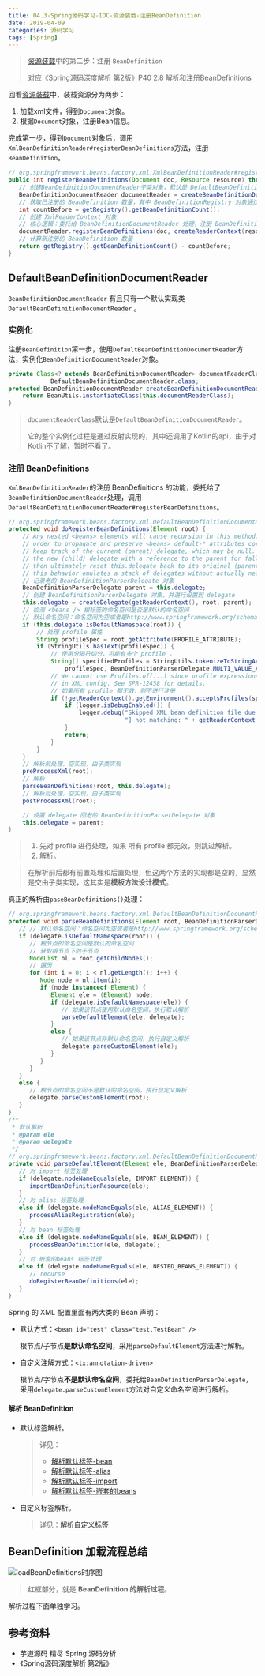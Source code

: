 ```yaml
---
title: 04.3-Spring源码学习-IOC-资源装载-注册BeanDefinition
date: 2019-04-09
categories: 源码学习
tags: [Spring]
---
```


> [资源装载](04-Spring源码学习-IOC-资源装载.md)中的第二步：注册 `BeanDefinition`
>
> 对应《Spring源码深度解析 第2版》P40 2.8 解析和注册BeanDefinitions

回看[资源装载](04-Spring源码学习-IOC-资源装载.md)中，装载资源分为两步：

1. 加载xml文件，得到`Document`对象。
2. 根据`Document`对象，注册Bean信息。

完成第一步，得到`Document`对象后，调用`XmlBeanDefinitionReader#registerBeanDefinitions`方法，注册`BeanDefinition`。

```java
// org.springframework.beans.factory.xml.XmlBeanDefinitionReader#registerBeanDefinitions
public int registerBeanDefinitions(Document doc, Resource resource) throws BeanDefinitionStoreException {
   // 创建BeanDefinitionDocumentReader子类对象，默认是 DefaultBeanDefinitionDocumentReader 对象
   BeanDefinitionDocumentReader documentReader = createBeanDefinitionDocumentReader();
   // 获取已注册的 BeanDefinition 数量，其中 BeanDefinitionRegistry 对象通过构造函数传入
   int countBefore = getRegistry().getBeanDefinitionCount();
   // 创建 XmlReaderContext 对象
   // 核心逻辑：委托给 BeanDefinitionDocumentReader 处理，注册 BeanDefinition
   documentReader.registerBeanDefinitions(doc, createReaderContext(resource));
   // 计算新注册的 BeanDefinition 数量
   return getRegistry().getBeanDefinitionCount() - countBefore;
}
```

## DefaultBeanDefinitionDocumentReader

`BeanDefinitionDocumentReader` 有且只有一个默认实现类 `DefaultBeanDefinitionDocumentReader` 。

### 实例化

注册`BeanDefinition`第一步，使用`DefaultBeanDefinitionDocumentReader`方法，实例化`BeanDefinitionDocumentReader`对象。

```java
private Class<? extends BeanDefinitionDocumentReader> documentReaderClass =
			DefaultBeanDefinitionDocumentReader.class;
protected BeanDefinitionDocumentReader createBeanDefinitionDocumentReader() {
    return BeanUtils.instantiateClass(this.documentReaderClass);
}
```

> `documentReaderClass`默认是`DefaultBeanDefinitionDocumentReader`。
>
> 它的整个实例化过程是通过反射实现的，其中还调用了Kotlin的api，由于对Kotlin不了解，暂时不看了。

### 注册 BeanDefinitions

`XmlBeanDefinitionReader`的注册 BeanDefinitions 的功能，委托给了`BeanDefinitionDocumentReader`处理，调用`DefaultBeanDefinitionDocumentReader#registerBeanDefinitions`。

```java
// org.springframework.beans.factory.xml.DefaultBeanDefinitionDocumentReader#doRegisterBeanDefinitions
protected void doRegisterBeanDefinitions(Element root) {
    // Any nested <beans> elements will cause recursion in this method. In
    // order to propagate and preserve <beans> default-* attributes correctly,
    // keep track of the current (parent) delegate, which may be null. Create
    // the new (child) delegate with a reference to the parent for fallback purposes,
    // then ultimately reset this.delegate back to its original (parent) reference.
    // this behavior emulates a stack of delegates without actually necessitating one.
    // 记录老的 BeanDefinitionParserDelegate 对象
    BeanDefinitionParserDelegate parent = this.delegate;
    // 创建 BeanDefinitionParserDelegate 对象，并进行设置到 delegate
    this.delegate = createDelegate(getReaderContext(), root, parent);
    // 检测 <beans /> 根标签的命名空间是否是默认的命名空间
    // 默认命名空间：命名空间为空或者是http://www.springframework.org/schema/beans
    if (this.delegate.isDefaultNamespace(root)) {
        // 处理 profile 属性
        String profileSpec = root.getAttribute(PROFILE_ATTRIBUTE);
        if (StringUtils.hasText(profileSpec)) {
            // 使用分隔符切分，可能有多个 profile 。
            String[] specifiedProfiles = StringUtils.tokenizeToStringArray(
                profileSpec, BeanDefinitionParserDelegate.MULTI_VALUE_ATTRIBUTE_DELIMITERS);
            // We cannot use Profiles.of(...) since profile expressions are not supported
            // in XML config. See SPR-12458 for details.
            // 如果所有 profile 都无效，则不进行注册
            if (!getReaderContext().getEnvironment().acceptsProfiles(specifiedProfiles)) {
                if (logger.isDebugEnabled()) {
                    logger.debug("Skipped XML bean definition file due to specified profiles [" + profileSpec +
                                 "] not matching: " + getReaderContext().getResource());
                }
                return;
            }
        }
    }
    // 解析前处理，空实现，由子类实现
    preProcessXml(root);
    // 解析
    parseBeanDefinitions(root, this.delegate);
    // 解析后处理，空实现，由子类实现
    postProcessXml(root);

    // 设置 delegate 回老的 BeanDefinitionParserDelegate 对象
    this.delegate = parent;
}
```

> 1. 先对 profile 进行处理，如果 所有 profile 都无效，则跳过解析。
> 2. 解析。

> 在解析前后都有前置处理和后置处理，但这两个方法的实现都是空的，显然是交由子类实现，这其实是**模板方法设计模式**。

真正的解析由`paseBeanDefinitions()`处理：

```java
// org.springframework.beans.factory.xml.DefaultBeanDefinitionDocumentReader#parseBeanDefinitions
protected void parseBeanDefinitions(Element root, BeanDefinitionParserDelegate delegate) {
   // // 默认命名空间：命名空间为空或者是http://www.springframework.org/schema/beans
   if (delegate.isDefaultNamespace(root)) {
      // 根节点的命名空间是默认的命名空间
      // 获取根节点下的子节点
      NodeList nl = root.getChildNodes();
      // 遍历
      for (int i = 0; i < nl.getLength(); i++) {
         Node node = nl.item(i);
         if (node instanceof Element) {
            Element ele = (Element) node;
            if (delegate.isDefaultNamespace(ele)) {
               // 如果该节点使用默认命名空间，执行默认解析
               parseDefaultElement(ele, delegate);
            }
            else {
               // 如果该节点非默认命名空间，执行自定义解析
               delegate.parseCustomElement(ele);
            }
         }
      }
   }
   else {
      // 根节点的命名空间不是默认的命名空间，执行自定义解析
      delegate.parseCustomElement(root);
   }
}
/**
 * 默认解析
 * @param ele
 * @param delegate
 */
// org.springframework.beans.factory.xml.DefaultBeanDefinitionDocumentReader#parseDefaultElement
private void parseDefaultElement(Element ele, BeanDefinitionParserDelegate delegate) {
   // 对 import 标签处理
   if (delegate.nodeNameEquals(ele, IMPORT_ELEMENT)) {
      importBeanDefinitionResource(ele);
   }
   // 对 alias 标签处理
   else if (delegate.nodeNameEquals(ele, ALIAS_ELEMENT)) {
      processAliasRegistration(ele);
   }
   // 对 bean 标签处理
   else if (delegate.nodeNameEquals(ele, BEAN_ELEMENT)) {
      processBeanDefinition(ele, delegate);
   }
   // 对 嵌套的beans 标签处理
   else if (delegate.nodeNameEquals(ele, NESTED_BEANS_ELEMENT)) {
      // recurse
      doRegisterBeanDefinitions(ele);
   }
}
```

Spring 的 XML 配置里面有两大类的 Bean 声明：

- 默认方式：`<bean id="test" class="test.TestBean" />`

  根节点/子节点**是默认命名空间**，采用`parseDefaultElement`方法进行解析。

- 自定义注解方式：`<tx:annotation-driven>`

  根节点/字节点**不是默认命名空间**，委托给`BeanDefinitionParserDelegate`，采用`delegate.parseCustomElement`方法对自定义命名空间进行解析。

#### 解析 BeanDefinition

- 默认标签解析。

  > 详见：
  >
  > - [解析默认标签-bean](04.3.1-Spring源码学习-IOC-资源装载-解析默认标签-<bean>.md)
  > - [解析默认标签-alias](04.3.2-Spring源码学习-IOC-资源装载-解析默认标签-<alias>.md)
  > - [解析默认标签-import](04.3.3-Spring源码学习-IOC-资源装载-解析默认标签-<import>.md)
  > - [解析默认标签-嵌套的beans](04.3.4-Spring源码学习-IOC-资源装载-解析默认标签-嵌套的<beans>.md)

- 自定义标签解析。

  > 详见：[解析自定义标签](04.3.5-Spring源码学习-IOC-资源装载-解析自定义标签.md)



## BeanDefinition 加载流程总结

![loadBeanDefinitions时序图](images/loadBeanDefinitions时序图.jpg)

> 红框部分，就是 **BeanDefinition 的解析过程**。

解析过程下面单独学习。



## 参考资料

- 芋道源码 精尽 Spring 源码分析
- 《Spring源码深度解析 第2版》